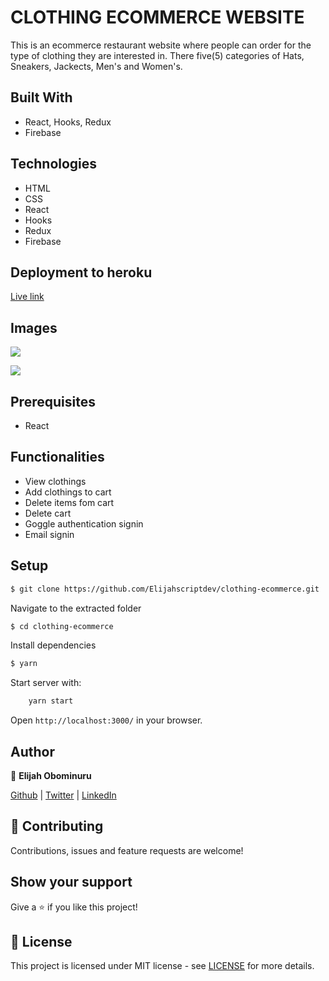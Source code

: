 # CLOTHING ECOMMERCE WEBSITE

This is an ecommerce restaurant website where people can order for the type of clothing they are interested in. There five(5) categories of Hats, Sneakers, Jackects, Men's and Women's.

## Built With

- React, Hooks, Redux
- Firebase

## Technologies
- HTML
- CSS
- React
- Hooks
- Redux
- Firebase

## Deployment to heroku
[Live link]()

## Images
![](https://res.cloudinary.com/elijjaaahhhh/image/upload/v1600276968/rrr_cepnqa.png)

![](https://res.cloudinary.com/elijjaaahhhh/image/upload/v1600277554/ghg_tnnbjt.png)

## Prerequisites

- React

## Functionalities 
- View clothings
- Add clothings to cart
- Delete items fom cart
- Delete cart
- Goggle authentication signin
- Email signin

## Setup

```sh
$ git clone https://github.com/Elijahscriptdev/clothing-ecommerce.git
```

Navigate to the extracted folder
```sh
$ cd clothing-ecommerce
```

Install dependencies
```sh
$ yarn
```

Start server with:

```sh
    yarn start
```

Open `http://localhost:3000/` in your browser.

## Author

👤 **Elijah Obominuru**

[Github](https://github.com/Elijahscriptdev) | [Twitter](https://twitter.com/ElijahObominuru) | [LinkedIn](https://www.linkedin.com/in/elijah-obominuru-0b730b143/)


## 🤝 Contributing

Contributions, issues and feature requests are welcome!

## Show your support

Give a ⭐️ if you like this project!

<!-- ## Credits
App UI Design idea by Nelson Sakwa on [Behance](https://www.behance.net/gallery/14554909/liFEsTlye-Mobile-version) -->

## 📝 License

This project is licensed under MIT license - see [LICENSE](/LICENSE) for more details.